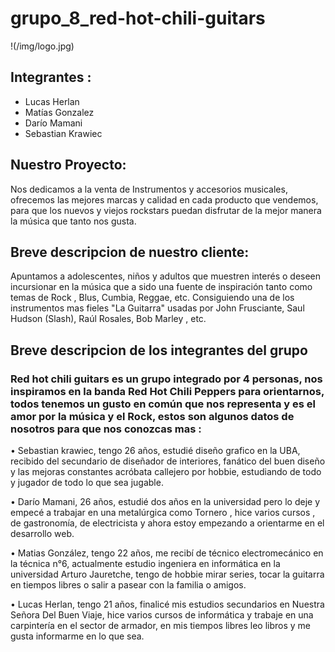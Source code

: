 # grupo_8_red-hot-chili-guitars
!(/img/logo.jpg)
## Integrantes :
 - Lucas Herlan
 - Matías Gonzalez
 - Darío Mamani
 - Sebastian Krawiec


## Nuestro Proyecto:

Nos dedicamos a la venta de Instrumentos y accesorios musicales, ofrecemos las mejores marcas y calidad en cada producto que vendemos, para que los nuevos y viejos rockstars puedan disfrutar de la mejor manera la música que tanto nos gusta.


## Breve descripcion de nuestro cliente:

Apuntamos a adolescentes, niños y adultos que muestren interés o deseen incursionar en la música que a sido una fuente de inspiración tanto como temas de Rock , Blus, Cumbia, Reggae, etc. Consiguiendo una de los instrumentos mas fieles "La Guitarra" usadas por John Frusciante, Saul Hudson (Slash), Raúl Rosales, Bob Marley , etc. 

## Breve descripcion de los integrantes del grupo 

### Red hot chili guitars es un grupo integrado por 4 personas, nos inspiramos en la banda Red Hot Chili Peppers para orientarnos, todos tenemos un gusto en común que nos representa y es el amor por la música y el Rock, estos son algunos datos de nosotros para que nos conozcas mas :

• Sebastian krawiec, tengo 26 años, estudié diseño grafico en la UBA, recibido del secundario de diseñador de interiores, fanático del buen diseño y las mejoras constantes
acróbata callejero por hobbie, estudiando de todo y jugador de todo lo que sea jugable.


• Darío Mamani, 26 años, estudié dos años en la universidad pero lo deje y empecé a trabajar en una metalúrgica como Tornero , hice varios cursos , de gastronomía, de electricista y ahora estoy empezando a orientarme en el desarrollo web.


• Matias González, tengo 22 años, me recibí de técnico electromecánico en la técnica n°6, actualmente estudio ingeniera en informática en la universidad Arturo Jauretche, tengo de hobbie mirar series, tocar la guitarra en tiempos libres o salir a pasear con la familia o amigos.


• Lucas Herlan, tengo 21 años, finalicé mis estudios secundarios en Nuestra Señora Del Buen Viaje, hice varios cursos de informática y trabaje en una carpintería en el sector de armador, en mis tiempos libres leo libros y me gusta informarme en lo que sea.

